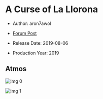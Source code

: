 # A Curse of La Llorona

* Author: aron7awol

* [Forum Post](https://www.avsforum.com/threads/bass-eq-for-filtered-movies.2995212/post-58322756)

* Release Date: 2019-08-06
* Production Year: 2019

## Atmos

![img 0](https://i.imgur.com/JEMaiR7.jpg)

![img 1](https://i.imgur.com/ffovkuz.jpg)

